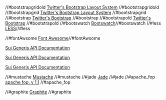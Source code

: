 
//#bootstrapgridold
[Twitter's Bootstrap Layout System](http://getbootstrap.com/2.3.2/scaffolding.html#gridSystem) //#bootstrapgridold
//#bootstrapgrid
[Twitter's Bootstrap Layout System](http://getbootstrap.com/css/#grid) //#bootstrapgrid
//#bootstrap
[Twitter's Bootstrap](http://getbootstrap.com) //#bootstrap
//#bootstrapold
[Twitter's Bootstrap](http://getbootstrap.com/2.3.2) //#bootstrapold
//#bootswatch
[Bootswatch](http://bootswatch.com/)//#bootswatch
//#less
[LESS](http://lesscss.org/)//#less

//#fontAwsome
[Font Awesome](http://fortawesome.github.io/Font-Awesome/)//#fontAwsome

[Sui Generis API Documentation](javadoc/index.html) 

[Sui Generis API Documentation](javadoc/tekgenesis/mail/package-summary.html) 

[Sui Generis API Documentation](javadoc/tekgenesis/mail/MailSender.html) 

//#mustache
[Mustache](https://mustache.github.io/mustache.5.html) //#mustache
//#jade
[Jade](http://jade-lang.com) //#jade
//#apache_fop
[apache fop. v 1.1](https://xmlgraphics.apache.org/fop/1.1/) //#apache_fop

//#graphite
[Graphite](https://graphiteapp.org/) //#graphite
